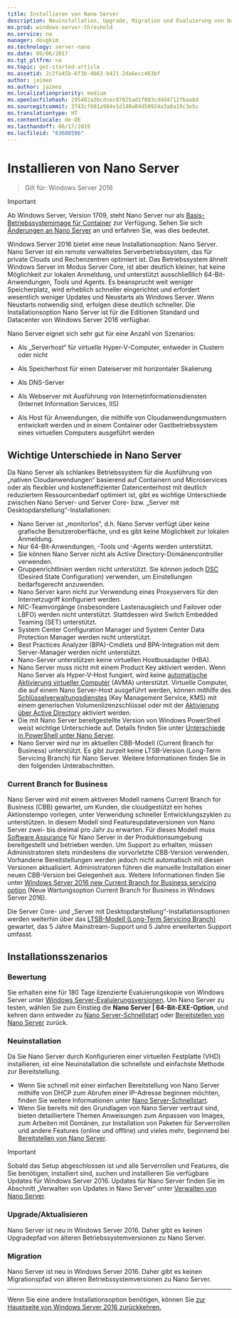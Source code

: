 ```yaml
---
title: Installieren von Nano Server
description: Neuinstallation, Upgrade, Migration und Evaluierung von Nano Server
ms.prod: windows-server-threshold
ms.service: na
manager: dougkim
ms.technology: server-nano
ms.date: 09/06/2017
ms.tgt_pltfrm: na
ms.topic: get-started-article
ms.assetid: 2c2fa45b-6f3b-4663-b421-2da6ecc463bf
author: jaimeo
ms.author: jaimeo
ms.localizationpriority: medium
ms.openlocfilehash: 295402a3bcdcec07025ad1f803cddd47127baa8d
ms.sourcegitcommit: 3743cf691a984e1d140a04d50924a3a0a19c3e5c
ms.translationtype: HT
ms.contentlocale: de-DE
ms.lasthandoff: 06/17/2019
ms.locfileid: "63688596"
---
```

# <a name="install-nano-server"></a>Installieren von Nano Server

>Gilt für: Windows Server 2016

> [!IMPORTANT]
> Ab Windows Server, Version 1709, steht Nano Server nur als [Basis-Betriebssystemimage für Container](/virtualization/windowscontainers/quick-start/using-insider-container-images#install-base-container-image) zur Verfügung. Sehen Sie sich [Änderungen an Nano Server](nano-in-semi-annual-channel.md) an und erfahren Sie, was dies bedeutet. 

Windows Server 2016 bietet eine neue Installationsoption: Nano Server. Nano Server ist ein remote verwaltetes Serverbetriebssystem, das für private Clouds und Rechenzentren optimiert ist. Das Betriebssystem ähnelt Windows Server im Modus Server Core, ist aber deutlich kleiner, hat keine Möglichkeit zur lokalen Anmeldung, und unterstützt ausschließlich 64-Bit-Anwendungen, Tools und Agents. Es beansprucht weit weniger Speicherplatz, wird erheblich schneller eingerichtet und erfordert wesentlich weniger Updates und Neustarts als Windows Server. Wenn Neustarts notwendig sind, erfolgen diese deutlich schneller. Die Installationsoption Nano Server ist für die Editionen Standard und Datacenter von Windows Server 2016 verfügbar.  

Nano Server eignet sich sehr gut für eine Anzahl von Szenarios:  
  
-   Als „Serverhost“ für virtuelle Hyper-V-Computer, entweder in Clustern oder nicht  
  
-   Als Speicherhost für einen Dateiserver mit horizontaler Skalierung  
  
-   Als DNS-Server  
  
-   Als Webserver mit Ausführung von Internetinformationsdiensten (Internet Information Services, IIS)  
  
-   Als Host für Anwendungen, die mithilfe von Cloudanwendungsmustern entwickelt werden und in einem Container oder Gastbetriebssystem eines virtuellen Computers ausgeführt werden  
  
## <a name="important-differences-in-nano-server"></a>Wichtige Unterschiede in Nano Server

Da Nano Server als schlankes Betriebssystem für die Ausführung von „nativen Cloudanwendungen“ basierend auf Containern und Microservices oder als flexibler und kosteneffizienter Datencenterhost mit deutlich reduziertem Ressourcenbedarf optimiert ist, gibt es wichtige Unterschiede zwischen Nano Server- und Server Core- bzw. „Server mit Desktopdarstellung“-Installationen:

- Nano Server ist „monitorlos“, d.h. Nano Server verfügt über keine grafische Benutzeroberfläche, und es gibt keine Möglichkeit zur lokalen Anmeldung.
- Nur 64-Bit-Anwendungen, -Tools und -Agents werden unterstützt.
- Sie können Nano Server nicht als Active Directory-Domänencontroller verwenden.
- Gruppenrichtlinien werden nicht unterstützt. Sie können jedoch [DSC](https://msdn.microsoft.com/powershell/dsc/nanoDsc) (Desired State Configuration) verwenden, um Einstellungen bedarfsgerecht anzuwenden.
- Nano Server kann nicht zur Verwendung eines Proxyservers für den Internetzugriff konfiguriert werden.
- NIC-Teamvorgänge (insbesondere Lastenausgleich und Failover oder LBFO) werden nicht unterstützt. Stattdessen wird Switch Embedded Teaming (SET) unterstützt.
- System Center Configuration Manager und System Center Data Protection Manager werden nicht unterstützt.
- Best Practices Analyzer (BPA)-Cmdlets und BPA-Integration mit dem Server-Manager werden nicht unterstützt.
- Nano-Server unterstützen keine virtuellen Hostbusadapter (HBA).
- Nano Server muss nicht mit einem Product Key aktiviert werden. Wenn Nano Server als Hyper-V-Host fungiert, wird keine [automatische Aktivierung virtueller Computer](https://technet.microsoft.com/library/dn303421%28v=ws.11%29.aspx) (AVMA) unterstützt. Virtuelle Computer, die auf einem Nano Server-Host ausgeführt werden, können mithilfe des [Schlüsselverwaltungsdienstes](https://technet.microsoft.com/library/jj612867(v=ws.11).aspx) (Key Management Service, KMS) mit einem generischen Volumenlizenzschlüssel oder mit der [Aktivierung über Active Directory](https://technet.microsoft.com/library/dn502534(v=ws.11).aspx) aktiviert werden.
- Die mit Nano Server bereitgestellte Version von Windows PowerShell weist wichtige Unterschiede auf. Details finden Sie unter [Unterschiede in PowerShell unter Nano Server](PowerShell-on-Nano-Server.md).
- Nano Server wird nur im aktuellen CBB-Modell (Current Branch for Business) unterstützt. Es gibt zurzeit keine LTSB-Version (Long-Term Servicing Branch) für Nano Server. Weitere Informationen finden Sie in den folgenden Unterabschnitten.

### <a name="current-branch-for-business"></a>Current Branch for Business
Nano Server wird mit einem aktiveren Modell namens Current Branch for Business (CBB) gewartet, um Kunden, die cloudgestützt ein hohes Aktionstempo vorlegen, unter Verwendung schneller Entwicklungszyklen zu unterstützen. In diesem Modell sind Featureupdateversionen von Nano Server zwei- bis dreimal pro Jahr zu erwarten. Für dieses Modell muss [Software Assurance](https://www.microsoft.com/en-us/licensing/licensing-programs/software-assurance-default.aspx) für Nano Server in der Produktionsumgebung bereitgestellt und betrieben werden. Um Support zu erhalten, müssen Administratoren stets mindestens die vorvorletzte CBB-Version verwenden. Vorhandene Bereitstellungen werden jedoch nicht automatisch mit diesen Versionen aktualisiert. Administratoren führen die manuelle Installation einer neuen CBB-Version bei Gelegenheit aus. Weitere Informationen finden Sie unter [Windows Server 2016 new Current Branch for Business servicing option](https://blogs.technet.microsoft.com/windowsserver/2016/07/12/windows-server-2016-new-current-branch-for-business-servicing-option/) (Neue Wartungsoption Current Branch for Business in Windows Server 2016).

Die Server Core- und „Server mit Desktopdarstellung“-Installationsoptionen werden weiterhin über das [LTSB-Modell (Long-Term Servicing Branch)](https://support.microsoft.com/lifecycle#gp%2Fgp_msl_policy) gewartet, das 5 Jahre Mainstream-Support und 5 Jahre erweiterten Support umfasst.

## <a name="installation-scenarios"></a>Installationsszenarios

### <a name="evaluation"></a>Bewertung
Sie erhalten eine für 180 Tage lizenzierte Evaluierungskopie von Windows Server unter [Windows Server-Evaluierungsversionen](https://www.microsoft.com/evalcenter/evaluate-windows-server-2016). Um Nano Server zu testen, wählen Sie zum Einstieg die **Nano Server | 64-Bit-EXE-Option**, und kehren dann entweder zu [Nano Server-Schnellstart](Nano-Server-Quick-Start.md) oder [Bereitstellen von Nano Server](Deploy-Nano-Server.md) zurück.

### <a name="clean-installation"></a>Neuinstallation
Da Sie Nano Server durch Konfigurieren einer virtuellen Festplatte (VHD) installieren, ist eine Neuinstallation die schnellste und einfachste Methode zur Bereitstellung.

- Wenn Sie schnell mit einer einfachen Bereitstellung von Nano Server mithilfe von DHCP zum Abrufen einer IP-Adresse beginnen möchten, finden Sie weitere Informationen unter [Nano Server-Schnellstart](Nano-Server-Quick-Start.md). 
- Wenn Sie bereits mit den Grundlagen von Nano Server vertraut sind, bieten detailliertere Themen Anweisungen zum Anpassen von Images, zum Arbeiten mit Domänen, zur Installation von Paketen für Serverrollen und andere Features (online und offline) und vieles mehr, beginnend bei [Bereitstellen von Nano Server](Deploy-Nano-Server.md).

> [!IMPORTANT]  
> Sobald das Setup abgeschlossen ist und alle Serverrollen und Features, die Sie benötigen, installiert sind, suchen und installieren Sie verfügbare Updates für Windows Server 2016. Updates für Nano Server finden Sie im Abschnitt „Verwalten von Updates in Nano Server“ unter [Verwalten von Nano Server](Manage-Nano-Server.md).

### <a name="upgrade"></a>Upgrade/Aktualisieren
Nano Server ist neu in Windows Server 2016. Daher gibt es keinen Upgradepfad von älteren Betriebssystemversionen zu Nano Server.

### <a name="migration"></a>Migration
Nano Server ist neu in Windows Server 2016. Daher gibt es keinen Migrationspfad von älteren Betriebssystemversionen zu Nano Server.
  
-------------------------------------
Wenn Sie eine andere Installationsoption benötigen, können Sie [zur Hauptseite von Windows Server 2016 zurückkehren.](windows-server-2016.md) 

  


 
